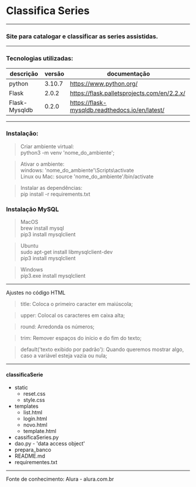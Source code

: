 # Classifica Series

---

### Site para catalogar e classificar as series assistidas.

---

### Tecnologias utilizadas: 

|descrição | versão | documentação                                    |
|----------|--------|-------------------------------------------------|
|python | 3.10.7 | https://www.python.org/                         | 
|Flask | 2.0.2  | https://flask.palletsprojects.com/en/2.2.x/     |
|Flask-Mysqldb | 0.2.0 | https://flask-mysqldb.readthedocs.io/en/latest/ |

---
### Instalação:
> Criar ambiente virtual:<br>
> python3 -m venv 'nome_do_ambiente';

> Ativar o ambiente: <br>
> windows: 'nome_do_ambiente'\Scripts\activate <br>
> Linux ou Mac: source 'nome_do_ambiente'/bin/activate

> Instalar as dependências: <br>
> pip install -r requirements.txt

### Instalação MySQL
> MacOS <br>
> brew install mysql <br>
> pip3 install mysqlclient <br>

> Ubuntu <br>
> sudo apt-get install libmysqlclient-dev <br>
> pip3 install mysqlclient <br>

> Windows <br>
> pip3.exe install mysqlclient <br>

---
Ajustes no código HTML
> title: Coloca o primeiro caracter em maiúscola;

> upper: Colocal os caracteres em caixa alta;

>round: Arredonda os números;

>trim: Remover espaços do início e do fim do texto;

>default('texto exibido por padrão'): Quando queremos mostrar algo, caso a variável esteja vazia ou nula;

---

#### classificaSerie
- static
  - reset.css
  - style.css
- templates
  - list.html
  - login.html
  - novo.html
  - template.html
- cassificaSeries.py
- dao.py - 'data access object'
- prepara_banco
- README.md
- requirementes.txt

---

Fonte de conhecimento:
Alura - alura.com.br